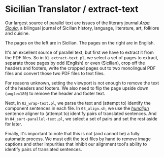 #  Sicilian Translator / extract-text

Our largest source of parallel text are issues of the literary journal [_Arba Sicula_](http://www.arbasicula.org/), a bilingual journal of Sicilian history, language, literature, art, folklore and cuisine.

The pages on the left are in Sicilian.  The pages on the right are in English.

It's an excellent source of parallel text, but first we have to extract it from the PDF files.  So in `01_extract-text.pl`, we select a set of pages to extract, separate those pages by odd (English) or even (Sicilian), crop off the headers and footers, write the cropped pages out to two monolingual PDF files and convert those two PDF files to text files.

For reasons unknown, setting the viewport is not enough to remove the text of the headers and footers.  We also need to flip the page upside down (`angle=180`) to remove the header and footer text.

Next, in `02_wrap-text.pl`, we parse the text and (attempt to) identify the component sentences in each file.  In `03_align.sh`, we use the [_hunalign_](https://github.com/danielvarga/hunalign) sentence aligner to (attempt to) identify pairs of translated sentences.  And in `04_sort-parallel-text.pl`, we select a set of pairs and set the rest aside for later.

Finally, it's important to note that this is not (and cannot be) a fully automatic process.  We must edit the text files by hand to remove image captions and other impurities that inhibit our alignment tool's ability to identify pairs of translated sentences.
